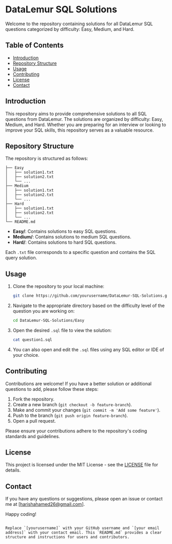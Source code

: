 # DataLemur SQL Solutions

Welcome to the repository containing solutions for all DataLemur SQL questions categorized by difficulty: Easy, Medium, and Hard.

## Table of Contents

- [Introduction](#introduction)
- [Repository Structure](#repository-structure)
- [Usage](#usage)
- [Contributing](#contributing)
- [License](#license)
- [Contact](#contact)

## Introduction

This repository aims to provide comprehensive solutions to all SQL questions from DataLemur. The solutions are organized by difficulty: Easy, Medium, and Hard. Whether you are preparing for an interview or looking to improve your SQL skills, this repository serves as a valuable resource.

## Repository Structure

The repository is structured as follows:

```Structure
├── Easy
│   ├── solution1.txt
│   ├── solution2.txt
│   └── ...
├── Medium
│   ├── solution1.txt
│   ├── solution2.txt
│   └── ...
├── Hard
│   ├── solution1.txt
│   ├── solution2.txt
│   └── ...
└── README.md
```

- **Easy/**: Contains solutions to easy SQL questions.
- **Medium/**: Contains solutions to medium SQL questions.
- **Hard/**: Contains solutions to hard SQL questions.

Each `.txt` file corresponds to a specific question and contains the SQL query solution.

## Usage

1. Clone the repository to your local machine:

   ```bash
   git clone https://github.com/yourusername/DataLemur-SQL-Solutions.git
   ```

2. Navigate to the appropriate directory based on the difficulty level of the question you are working on:

   ```bash
   cd DataLemur-SQL-Solutions/Easy
   ```

3. Open the desired `.sql` file to view the solution:

   ```bash
   cat question1.sql
   ```

4. You can also open and edit the `.sql` files using any SQL editor or IDE of your choice.

## Contributing

Contributions are welcome! If you have a better solution or additional questions to add, please follow these steps:

1. Fork the repository.
2. Create a new branch (`git checkout -b feature-branch`).
3. Make and commit your changes (`git commit -m 'Add some feature'`).
4. Push to the branch (`git push origin feature-branch`).
5. Open a pull request.

Please ensure your contributions adhere to the repository's coding standards and guidelines.

## License

This project is licensed under the MIT License - see the [LICENSE](LICENSE) file for details.

## Contact

If you have any questions or suggestions, please open an issue or contact me at [harishahamed26@gmail.com].

Happy coding!

```

Replace `[yourusername]` with your GitHub username and `[your email address]` with your contact email. This `README.md` provides a clear structure and instructions for users and contributors.

